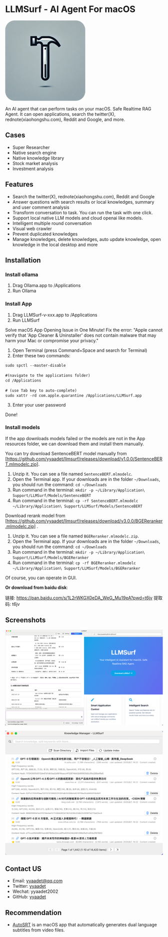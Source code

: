 # LLMSurf - AI Agent For macOS

![LLMSurf](https://raw.githubusercontent.com/yyaadet/llmsurf/main/images/logo.png)

An AI agent that can perform tasks on your macOS. Safe Realtime RAG Agent. It can open applications, search the twitter(X), rednote(xiaohongshu.com), Reddit and Google, and more.

## Cases

- Super Researcher
- Native search engine
- Native knowledge library
- Stock market analysis
- Investment analysis

## Features

- Search the twitter(X), rednote(xiaohongshu.com), Reddit and Google
- Answer questions with search results or local knowledges, summary and user comment analysis
- Transform conversation to task. You can run the task with one click.
- Support local native LLM models and cloud openai like models.
- Intelligent multiple round conversation
- Visual web crawler
- Prevent duplicated knowledges
- Manage knowledges, delete knowledges, auto update knowledge, open knowledge in the local desktop and more

## Installation

### Install ollama

1. Drag Ollama.app to /Applications
2. Run Ollama


### Install App

1. Drag LLMSurf-v-xxx.app to /Applications
2. Run LLMSurf

Solve macOS App Opening Issue in One Minute! Fix the error: "Apple cannot verify that 'App Cleaner & Uninstaller' does not contain malware that may harm your Mac or compromise your privacy."

1. Open Terminal (press Command+Space and search for Terminal)
2. Enter these two commands:

```shell
sudo spctl --master-disable

#(navigate to the applications folder)
cd /Applications 

# (use Tab key to auto-complete)
sudo xattr -rd com.apple.quarantine /Applications/LLMSurf.app 
```
3. Enter your user password

Done!

### Install models

If the app downloads models failed or the models are not in the App resources folder, we can download them and install them manually.

You can try download SentenceBERT model manually from [https://github.com/yyaadet/llmsurf/releases/download/v1.0.0/SentenceBERT.mlmodelc.zip].

1. Unzip it. You can see a file named `SentenceBERT.mlmodelc`.
2. Open the Terminal app. If your downloads are in the folder `~/Downloads`, you should run the command: `cd ~/Downloads`
3. Run command in the terminal: `mkdir -p ~/Library/Application\ Support/LLMSurf/Models/SentenceBERT`
4. Run command in the terminal: `cp -rf SentenceBERT.mlmodelc ~/Library/Application\ Support/LLMSurf/Models/SentenceBERT`


Download rerank model from [https://github.com/yyaadet/llmsurf/releases/download/v3.0.0/BGEReranker.mlmodelc.zip] .

1. Unzip it. You can see a file named `BGEReranker.mlmodelc.zip`.
2. Open the Terminal app. If your downloads are in the folder `~/Downloads`, you should run the command: `cd ~/Downloads`
3. Run command in the terminal: `mkdir -p ~/Library/Application\ Support/LLMSurf/Models/BGEReranker`
4. Run command in the terminal: `cp -rf BGEReranker.mlmodelc ~/Library/Application\ Support/LLMSurf/Models/BGEReranker`


Of course, you can operate in GUI.

**Or download from baidu disk**:

链接: https://pan.baidu.com/s/1L2rWKGX0eDA_WeG_Mu19eA?pwd=t6jv 提取码: t6jv


## Screenshots

![Main](https://raw.githubusercontent.com/yyaadet/llmsurf/main/screenshots/main.png)

![Main](https://raw.githubusercontent.com/yyaadet/llmsurf/main/screenshots/knowledge_manage.png)

## Contact US

- Email: yyaadet@qq.com
- Twitter: [yyaadet](https://twitter.com/yyaadet)
- Wechat: yyaadet2002
- GitHub: [yyaadet](https://github.com/yyaadet)

## Recommendation

- [AutoSRT](https://github.com/yyaadet/autosrt_page) is an macOS app that automatically generates dual language subtitles from video files.
